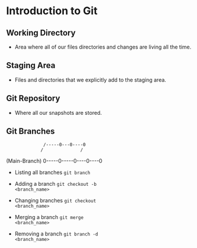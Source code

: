 # Introduction to Git

## Working Directory
- Area where all of our files directories and changes are living all the time.
## Staging Area
- Files and directories that we explicitly add to the staging area.
## Git Repository
- Where all our snapshots are stored.

## Git Branches

                  /-----0---0----0
                 /              /
(Main-Branch)   0-----0-----0----0----0

- Listing all branches
<code>git branch</code>

- Adding a branch
<code>git checkout -b <branch_name></code>

- Changing branches
<code>git checkout <branch_name></code>

- Merging a branch
<code>git merge <branch_name></code>

- Removing a branch
<code>git branch -d <branch_name></code>



